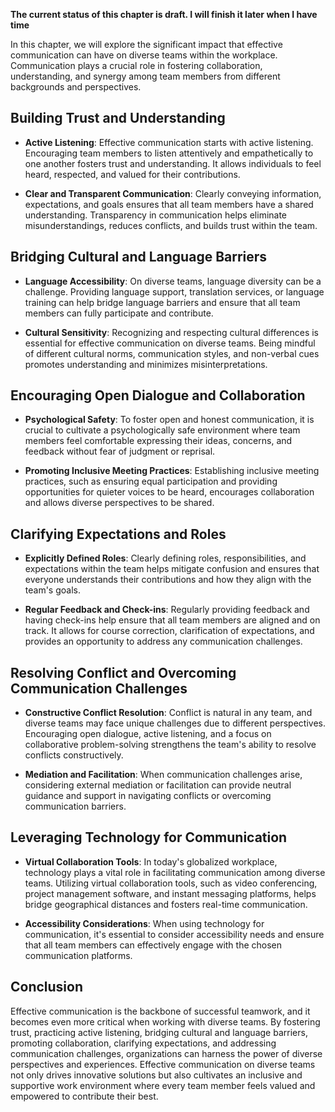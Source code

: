 **The current status of this chapter is draft. I will finish it later when I have time**

In this chapter, we will explore the significant impact that effective communication can have on diverse teams within the workplace. Communication plays a crucial role in fostering collaboration, understanding, and synergy among team members from different backgrounds and perspectives.

Building Trust and Understanding
--------------------------------

* **Active Listening**: Effective communication starts with active listening. Encouraging team members to listen attentively and empathetically to one another fosters trust and understanding. It allows individuals to feel heard, respected, and valued for their contributions.

* **Clear and Transparent Communication**: Clearly conveying information, expectations, and goals ensures that all team members have a shared understanding. Transparency in communication helps eliminate misunderstandings, reduces conflicts, and builds trust within the team.

Bridging Cultural and Language Barriers
---------------------------------------

* **Language Accessibility**: On diverse teams, language diversity can be a challenge. Providing language support, translation services, or language training can help bridge language barriers and ensure that all team members can fully participate and contribute.

* **Cultural Sensitivity**: Recognizing and respecting cultural differences is essential for effective communication on diverse teams. Being mindful of different cultural norms, communication styles, and non-verbal cues promotes understanding and minimizes misinterpretations.

Encouraging Open Dialogue and Collaboration
-------------------------------------------

* **Psychological Safety**: To foster open and honest communication, it is crucial to cultivate a psychologically safe environment where team members feel comfortable expressing their ideas, concerns, and feedback without fear of judgment or reprisal.

* **Promoting Inclusive Meeting Practices**: Establishing inclusive meeting practices, such as ensuring equal participation and providing opportunities for quieter voices to be heard, encourages collaboration and allows diverse perspectives to be shared.

Clarifying Expectations and Roles
---------------------------------

* **Explicitly Defined Roles**: Clearly defining roles, responsibilities, and expectations within the team helps mitigate confusion and ensures that everyone understands their contributions and how they align with the team's goals.

* **Regular Feedback and Check-ins**: Regularly providing feedback and having check-ins help ensure that all team members are aligned and on track. It allows for course correction, clarification of expectations, and provides an opportunity to address any communication challenges.

Resolving Conflict and Overcoming Communication Challenges
----------------------------------------------------------

* **Constructive Conflict Resolution**: Conflict is natural in any team, and diverse teams may face unique challenges due to different perspectives. Encouraging open dialogue, active listening, and a focus on collaborative problem-solving strengthens the team's ability to resolve conflicts constructively.

* **Mediation and Facilitation**: When communication challenges arise, considering external mediation or facilitation can provide neutral guidance and support in navigating conflicts or overcoming communication barriers.

Leveraging Technology for Communication
---------------------------------------

* **Virtual Collaboration Tools**: In today's globalized workplace, technology plays a vital role in facilitating communication among diverse teams. Utilizing virtual collaboration tools, such as video conferencing, project management software, and instant messaging platforms, helps bridge geographical distances and fosters real-time communication.

* **Accessibility Considerations**: When using technology for communication, it's essential to consider accessibility needs and ensure that all team members can effectively engage with the chosen communication platforms.

Conclusion
----------

Effective communication is the backbone of successful teamwork, and it becomes even more critical when working with diverse teams. By fostering trust, practicing active listening, bridging cultural and language barriers, promoting collaboration, clarifying expectations, and addressing communication challenges, organizations can harness the power of diverse perspectives and experiences. Effective communication on diverse teams not only drives innovative solutions but also cultivates an inclusive and supportive work environment where every team member feels valued and empowered to contribute their best.
